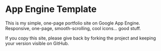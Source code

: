 # App Engine Template

This is my simple, one-page portfolio site on Google App Engine.  Responsive, one-page, smooth-scrolling, cool icons... good stuff.

If you copy this site, please give back by forking the project and keeping your version visible on GitHub.